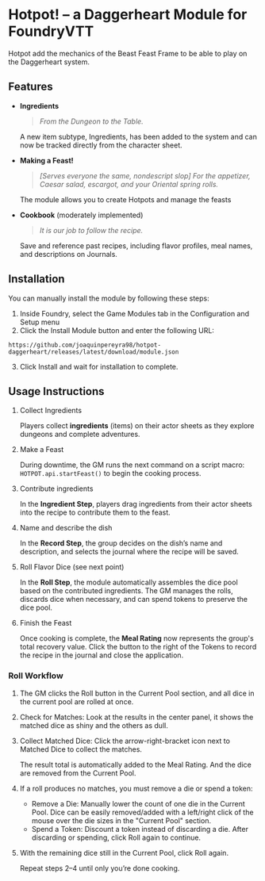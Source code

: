 # Hotpot! – a Daggerheart Module for FoundryVTT

Hotpot add the mechanics of the Beast Feast Frame to be able to play on the Daggerheart system.

## Features

- **Ingredients**
  
  >_From the Dungeon to the Table._
  
  A new item subtype, Ingredients, has been added to the system and can now be tracked directly from the character sheet.

- **Making a Feast!**
  <!-- eslint-disable-next-line markdown/no-missing-label-refs -->
  >_[Serves everyone the same, nondescript slop] For the appetizer, Caesar salad, escargot, and your Oriental spring rolls._
  
   The module allows you to create Hotpots and manage the feasts

- **Cookbook** (moderately implemented)
  
  >_It is our job to follow the recipe._
  
  Save and reference past recipes, including flavor profiles, meal names, and descriptions on Journals.

## Installation

You can manually install the module by following these steps:

1. Inside Foundry, select the Game Modules tab in the Configuration and Setup menu
2. Click the Install Module button and enter the following URL:

<!-- eslint-disable-next-line markdown/fenced-code-language -->
```
https://github.com/joaquinpereyra98/hotpot-daggerheart/releases/latest/download/module.json
```

3. Click Install and wait for installation to complete.

## Usage Instructions

1. Collect Ingredients
   
   Players collect **ingredients** (items) on their actor sheets as they explore dungeons and complete adventures.
3. Make a Feast
   
   During downtime, the GM runs the next command on a script macro: `HOTPOT.api.startFeast()` to begin the cooking process.
4. Contribute ingredients
   
   In the **Ingredient Step**, players drag ingredients from their actor sheets into the recipe to contribute them to the feast.
5. Name and describe the dish
   
   In the **Record Step**, the group decides on the dish’s name and description, and selects the journal where the recipe will be saved.
6. Roll Flavor Dice (see next point)
   
   In the **Roll Step**, the module automatically assembles the dice pool based on the contributed ingredients.
   The GM manages the rolls, discards dice when necessary, and can spend tokens to preserve the dice pool.
7. Finish the Feast
   
   Once cooking is complete, the **Meal Rating** now represents the group's total recovery value.
   Click the button to the right of the Tokens to record the recipe in the journal and close the application.

### Roll Workflow

1. The GM clicks the Roll button in the Current Pool section, and all dice in the current pool are rolled at once.
2. Check for Matches: Look at the results in the center panel, it shows the matched dice as shiny and the others as dull.
3. Collect Matched Dice: Click the arrow-right-bracket icon next to Matched Dice to collect the matches.
   
   The result total is automatically added to the Meal Rating. And the dice are removed from the Current Pool.
5. If a roll produces no matches, you must remove a die or spend a token:
   - Remove a Die: Manually lower the count of one die in the Current Pool. Dice can be easily removed/added with a left/right click of the mouse over the die sizes in the "Current Pool" section.
   - Spend a Token: Discount a token instead of discarding a die.
     After discarding or spending, click Roll again to continue.
6. With the remaining dice still in the Current Pool, click Roll again.
   
   Repeat steps 2–4 until only you’re done cooking.
